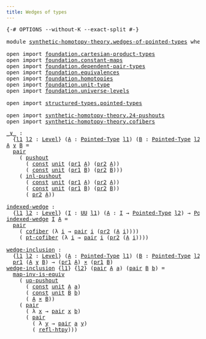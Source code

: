 ```yaml
---
title: Wedges of types
---
```


<pre class="Agda"><a id="41" class="Symbol">{-#</a> <a id="45" class="Keyword">OPTIONS</a> <a id="53" class="Pragma">--without-K</a> <a id="65" class="Pragma">--exact-split</a> <a id="79" class="Symbol">#-}</a>

<a id="84" class="Keyword">module</a> <a id="91" href="synthetic-homotopy-theory.wedges-of-pointed-types.html" class="Module">synthetic-homotopy-theory.wedges-of-pointed-types</a> <a id="141" class="Keyword">where</a>

<a id="148" class="Keyword">open</a> <a id="153" class="Keyword">import</a> <a id="160" href="foundation.cartesian-product-types.html" class="Module">foundation.cartesian-product-types</a>
<a id="195" class="Keyword">open</a> <a id="200" class="Keyword">import</a> <a id="207" href="foundation.constant-maps.html" class="Module">foundation.constant-maps</a>
<a id="232" class="Keyword">open</a> <a id="237" class="Keyword">import</a> <a id="244" href="foundation.dependent-pair-types.html" class="Module">foundation.dependent-pair-types</a>
<a id="276" class="Keyword">open</a> <a id="281" class="Keyword">import</a> <a id="288" href="foundation.equivalences.html" class="Module">foundation.equivalences</a>
<a id="312" class="Keyword">open</a> <a id="317" class="Keyword">import</a> <a id="324" href="foundation.homotopies.html" class="Module">foundation.homotopies</a>
<a id="346" class="Keyword">open</a> <a id="351" class="Keyword">import</a> <a id="358" href="foundation.unit-type.html" class="Module">foundation.unit-type</a>
<a id="379" class="Keyword">open</a> <a id="384" class="Keyword">import</a> <a id="391" href="foundation.universe-levels.html" class="Module">foundation.universe-levels</a>

<a id="419" class="Keyword">open</a> <a id="424" class="Keyword">import</a> <a id="431" href="structured-types.pointed-types.html" class="Module">structured-types.pointed-types</a>

<a id="463" class="Keyword">open</a> <a id="468" class="Keyword">import</a> <a id="475" href="synthetic-homotopy-theory.24-pushouts.html" class="Module">synthetic-homotopy-theory.24-pushouts</a>
<a id="513" class="Keyword">open</a> <a id="518" class="Keyword">import</a> <a id="525" href="synthetic-homotopy-theory.cofibers.html" class="Module">synthetic-homotopy-theory.cofibers</a>
</pre>
<pre class="Agda"><a id="_∨_"></a><a id="573" href="synthetic-homotopy-theory.wedges-of-pointed-types.html#573" class="Function Operator">_∨_</a> <a id="577" class="Symbol">:</a>
  <a id="581" class="Symbol">{</a><a id="582" href="synthetic-homotopy-theory.wedges-of-pointed-types.html#582" class="Bound">l1</a> <a id="585" href="synthetic-homotopy-theory.wedges-of-pointed-types.html#585" class="Bound">l2</a> <a id="588" class="Symbol">:</a> <a id="590" href="Agda.Primitive.html#597" class="Postulate">Level</a><a id="595" class="Symbol">}</a> <a id="597" class="Symbol">(</a><a id="598" href="synthetic-homotopy-theory.wedges-of-pointed-types.html#598" class="Bound">A</a> <a id="600" class="Symbol">:</a> <a id="602" href="structured-types.pointed-types.html#383" class="Function">Pointed-Type</a> <a id="615" href="synthetic-homotopy-theory.wedges-of-pointed-types.html#582" class="Bound">l1</a><a id="617" class="Symbol">)</a> <a id="619" class="Symbol">(</a><a id="620" href="synthetic-homotopy-theory.wedges-of-pointed-types.html#620" class="Bound">B</a> <a id="622" class="Symbol">:</a> <a id="624" href="structured-types.pointed-types.html#383" class="Function">Pointed-Type</a> <a id="637" href="synthetic-homotopy-theory.wedges-of-pointed-types.html#585" class="Bound">l2</a><a id="639" class="Symbol">)</a> <a id="641" class="Symbol">→</a> <a id="643" href="structured-types.pointed-types.html#383" class="Function">Pointed-Type</a> <a id="656" class="Symbol">(</a><a id="657" href="synthetic-homotopy-theory.wedges-of-pointed-types.html#582" class="Bound">l1</a> <a id="660" href="Agda.Primitive.html#810" class="Primitive Operator">⊔</a> <a id="662" href="synthetic-homotopy-theory.wedges-of-pointed-types.html#585" class="Bound">l2</a><a id="664" class="Symbol">)</a>
<a id="666" href="synthetic-homotopy-theory.wedges-of-pointed-types.html#666" class="Bound">A</a> <a id="668" href="synthetic-homotopy-theory.wedges-of-pointed-types.html#573" class="Function Operator">∨</a> <a id="670" href="synthetic-homotopy-theory.wedges-of-pointed-types.html#670" class="Bound">B</a> <a id="672" class="Symbol">=</a>
  <a id="676" href="foundation-core.dependent-pair-types.html#575" class="InductiveConstructor">pair</a>
    <a id="685" class="Symbol">(</a> <a id="687" href="synthetic-homotopy-theory.24-pushouts.html#11039" class="Postulate">pushout</a>
      <a id="701" class="Symbol">(</a> <a id="703" href="foundation-core.constant-maps.html#203" class="Function">const</a> <a id="709" href="foundation.unit-type.html#1075" class="Datatype">unit</a> <a id="714" class="Symbol">(</a><a id="715" href="foundation-core.dependent-pair-types.html#592" class="Field">pr1</a> <a id="719" href="synthetic-homotopy-theory.wedges-of-pointed-types.html#666" class="Bound">A</a><a id="720" class="Symbol">)</a> <a id="722" class="Symbol">(</a><a id="723" href="foundation-core.dependent-pair-types.html#604" class="Field">pr2</a> <a id="727" href="synthetic-homotopy-theory.wedges-of-pointed-types.html#666" class="Bound">A</a><a id="728" class="Symbol">))</a>
      <a id="737" class="Symbol">(</a> <a id="739" href="foundation-core.constant-maps.html#203" class="Function">const</a> <a id="745" href="foundation.unit-type.html#1075" class="Datatype">unit</a> <a id="750" class="Symbol">(</a><a id="751" href="foundation-core.dependent-pair-types.html#592" class="Field">pr1</a> <a id="755" href="synthetic-homotopy-theory.wedges-of-pointed-types.html#670" class="Bound">B</a><a id="756" class="Symbol">)</a> <a id="758" class="Symbol">(</a><a id="759" href="foundation-core.dependent-pair-types.html#604" class="Field">pr2</a> <a id="763" href="synthetic-homotopy-theory.wedges-of-pointed-types.html#670" class="Bound">B</a><a id="764" class="Symbol">)))</a>
    <a id="772" class="Symbol">(</a> <a id="774" href="synthetic-homotopy-theory.24-pushouts.html#11169" class="Postulate">inl-pushout</a>
      <a id="792" class="Symbol">(</a> <a id="794" href="foundation-core.constant-maps.html#203" class="Function">const</a> <a id="800" href="foundation.unit-type.html#1075" class="Datatype">unit</a> <a id="805" class="Symbol">(</a><a id="806" href="foundation-core.dependent-pair-types.html#592" class="Field">pr1</a> <a id="810" href="synthetic-homotopy-theory.wedges-of-pointed-types.html#666" class="Bound">A</a><a id="811" class="Symbol">)</a> <a id="813" class="Symbol">(</a><a id="814" href="foundation-core.dependent-pair-types.html#604" class="Field">pr2</a> <a id="818" href="synthetic-homotopy-theory.wedges-of-pointed-types.html#666" class="Bound">A</a><a id="819" class="Symbol">))</a>
      <a id="828" class="Symbol">(</a> <a id="830" href="foundation-core.constant-maps.html#203" class="Function">const</a> <a id="836" href="foundation.unit-type.html#1075" class="Datatype">unit</a> <a id="841" class="Symbol">(</a><a id="842" href="foundation-core.dependent-pair-types.html#592" class="Field">pr1</a> <a id="846" href="synthetic-homotopy-theory.wedges-of-pointed-types.html#670" class="Bound">B</a><a id="847" class="Symbol">)</a> <a id="849" class="Symbol">(</a><a id="850" href="foundation-core.dependent-pair-types.html#604" class="Field">pr2</a> <a id="854" href="synthetic-homotopy-theory.wedges-of-pointed-types.html#670" class="Bound">B</a><a id="855" class="Symbol">))</a>
      <a id="864" class="Symbol">(</a> <a id="866" href="foundation-core.dependent-pair-types.html#604" class="Field">pr2</a> <a id="870" href="synthetic-homotopy-theory.wedges-of-pointed-types.html#666" class="Bound">A</a><a id="871" class="Symbol">))</a>

<a id="indexed-wedge"></a><a id="875" href="synthetic-homotopy-theory.wedges-of-pointed-types.html#875" class="Function">indexed-wedge</a> <a id="889" class="Symbol">:</a>
  <a id="893" class="Symbol">{</a><a id="894" href="synthetic-homotopy-theory.wedges-of-pointed-types.html#894" class="Bound">l1</a> <a id="897" href="synthetic-homotopy-theory.wedges-of-pointed-types.html#897" class="Bound">l2</a> <a id="900" class="Symbol">:</a> <a id="902" href="Agda.Primitive.html#597" class="Postulate">Level</a><a id="907" class="Symbol">}</a> <a id="909" class="Symbol">(</a><a id="910" href="synthetic-homotopy-theory.wedges-of-pointed-types.html#910" class="Bound">I</a> <a id="912" class="Symbol">:</a> <a id="914" href="foundation-core.universe-levels.html#222" class="Primitive">UU</a> <a id="917" href="synthetic-homotopy-theory.wedges-of-pointed-types.html#894" class="Bound">l1</a><a id="919" class="Symbol">)</a> <a id="921" class="Symbol">(</a><a id="922" href="synthetic-homotopy-theory.wedges-of-pointed-types.html#922" class="Bound">A</a> <a id="924" class="Symbol">:</a> <a id="926" href="synthetic-homotopy-theory.wedges-of-pointed-types.html#910" class="Bound">I</a> <a id="928" class="Symbol">→</a> <a id="930" href="structured-types.pointed-types.html#383" class="Function">Pointed-Type</a> <a id="943" href="synthetic-homotopy-theory.wedges-of-pointed-types.html#897" class="Bound">l2</a><a id="945" class="Symbol">)</a> <a id="947" class="Symbol">→</a> <a id="949" href="structured-types.pointed-types.html#383" class="Function">Pointed-Type</a> <a id="962" class="Symbol">(</a><a id="963" href="synthetic-homotopy-theory.wedges-of-pointed-types.html#894" class="Bound">l1</a> <a id="966" href="Agda.Primitive.html#810" class="Primitive Operator">⊔</a> <a id="968" href="synthetic-homotopy-theory.wedges-of-pointed-types.html#897" class="Bound">l2</a><a id="970" class="Symbol">)</a>
<a id="972" href="synthetic-homotopy-theory.wedges-of-pointed-types.html#875" class="Function">indexed-wedge</a> <a id="986" href="synthetic-homotopy-theory.wedges-of-pointed-types.html#986" class="Bound">I</a> <a id="988" href="synthetic-homotopy-theory.wedges-of-pointed-types.html#988" class="Bound">A</a> <a id="990" class="Symbol">=</a>
  <a id="994" href="foundation-core.dependent-pair-types.html#575" class="InductiveConstructor">pair</a>
    <a id="1003" class="Symbol">(</a> <a id="1005" href="synthetic-homotopy-theory.cofibers.html#563" class="Function">cofiber</a> <a id="1013" class="Symbol">(λ</a> <a id="1016" href="synthetic-homotopy-theory.wedges-of-pointed-types.html#1016" class="Bound">i</a> <a id="1018" class="Symbol">→</a> <a id="1020" href="foundation-core.dependent-pair-types.html#575" class="InductiveConstructor">pair</a> <a id="1025" href="synthetic-homotopy-theory.wedges-of-pointed-types.html#1016" class="Bound">i</a> <a id="1027" class="Symbol">(</a><a id="1028" href="foundation-core.dependent-pair-types.html#604" class="Field">pr2</a> <a id="1032" class="Symbol">(</a><a id="1033" href="synthetic-homotopy-theory.wedges-of-pointed-types.html#988" class="Bound">A</a> <a id="1035" href="synthetic-homotopy-theory.wedges-of-pointed-types.html#1016" class="Bound">i</a><a id="1036" class="Symbol">))))</a>
    <a id="1045" class="Symbol">(</a> <a id="1047" href="synthetic-homotopy-theory.cofibers.html#1137" class="Function">pt-cofiber</a> <a id="1058" class="Symbol">(λ</a> <a id="1061" href="synthetic-homotopy-theory.wedges-of-pointed-types.html#1061" class="Bound">i</a> <a id="1063" class="Symbol">→</a> <a id="1065" href="foundation-core.dependent-pair-types.html#575" class="InductiveConstructor">pair</a> <a id="1070" href="synthetic-homotopy-theory.wedges-of-pointed-types.html#1061" class="Bound">i</a> <a id="1072" class="Symbol">(</a><a id="1073" href="foundation-core.dependent-pair-types.html#604" class="Field">pr2</a> <a id="1077" class="Symbol">(</a><a id="1078" href="synthetic-homotopy-theory.wedges-of-pointed-types.html#988" class="Bound">A</a> <a id="1080" href="synthetic-homotopy-theory.wedges-of-pointed-types.html#1061" class="Bound">i</a><a id="1081" class="Symbol">))))</a>

<a id="wedge-inclusion"></a><a id="1087" href="synthetic-homotopy-theory.wedges-of-pointed-types.html#1087" class="Function">wedge-inclusion</a> <a id="1103" class="Symbol">:</a>
  <a id="1107" class="Symbol">{</a><a id="1108" href="synthetic-homotopy-theory.wedges-of-pointed-types.html#1108" class="Bound">l1</a> <a id="1111" href="synthetic-homotopy-theory.wedges-of-pointed-types.html#1111" class="Bound">l2</a> <a id="1114" class="Symbol">:</a> <a id="1116" href="Agda.Primitive.html#597" class="Postulate">Level</a><a id="1121" class="Symbol">}</a> <a id="1123" class="Symbol">(</a><a id="1124" href="synthetic-homotopy-theory.wedges-of-pointed-types.html#1124" class="Bound">A</a> <a id="1126" class="Symbol">:</a> <a id="1128" href="structured-types.pointed-types.html#383" class="Function">Pointed-Type</a> <a id="1141" href="synthetic-homotopy-theory.wedges-of-pointed-types.html#1108" class="Bound">l1</a><a id="1143" class="Symbol">)</a> <a id="1145" class="Symbol">(</a><a id="1146" href="synthetic-homotopy-theory.wedges-of-pointed-types.html#1146" class="Bound">B</a> <a id="1148" class="Symbol">:</a> <a id="1150" href="structured-types.pointed-types.html#383" class="Function">Pointed-Type</a> <a id="1163" href="synthetic-homotopy-theory.wedges-of-pointed-types.html#1111" class="Bound">l2</a><a id="1165" class="Symbol">)</a> <a id="1167" class="Symbol">→</a>
  <a id="1171" href="foundation-core.dependent-pair-types.html#592" class="Field">pr1</a> <a id="1175" class="Symbol">(</a><a id="1176" href="synthetic-homotopy-theory.wedges-of-pointed-types.html#1124" class="Bound">A</a> <a id="1178" href="synthetic-homotopy-theory.wedges-of-pointed-types.html#573" class="Function Operator">∨</a> <a id="1180" href="synthetic-homotopy-theory.wedges-of-pointed-types.html#1146" class="Bound">B</a><a id="1181" class="Symbol">)</a> <a id="1183" class="Symbol">→</a> <a id="1185" class="Symbol">(</a><a id="1186" href="foundation-core.dependent-pair-types.html#592" class="Field">pr1</a> <a id="1190" href="synthetic-homotopy-theory.wedges-of-pointed-types.html#1124" class="Bound">A</a><a id="1191" class="Symbol">)</a> <a id="1193" href="foundation-core.cartesian-product-types.html#577" class="Function Operator">×</a> <a id="1195" class="Symbol">(</a><a id="1196" href="foundation-core.dependent-pair-types.html#592" class="Field">pr1</a> <a id="1200" href="synthetic-homotopy-theory.wedges-of-pointed-types.html#1146" class="Bound">B</a><a id="1201" class="Symbol">)</a>
<a id="1203" href="synthetic-homotopy-theory.wedges-of-pointed-types.html#1087" class="Function">wedge-inclusion</a> <a id="1219" class="Symbol">{</a><a id="1220" href="synthetic-homotopy-theory.wedges-of-pointed-types.html#1220" class="Bound">l1</a><a id="1222" class="Symbol">}</a> <a id="1224" class="Symbol">{</a><a id="1225" href="synthetic-homotopy-theory.wedges-of-pointed-types.html#1225" class="Bound">l2</a><a id="1227" class="Symbol">}</a> <a id="1229" class="Symbol">(</a><a id="1230" href="foundation-core.dependent-pair-types.html#575" class="InductiveConstructor">pair</a> <a id="1235" href="synthetic-homotopy-theory.wedges-of-pointed-types.html#1235" class="Bound">A</a> <a id="1237" href="synthetic-homotopy-theory.wedges-of-pointed-types.html#1237" class="Bound">a</a><a id="1238" class="Symbol">)</a> <a id="1240" class="Symbol">(</a><a id="1241" href="foundation-core.dependent-pair-types.html#575" class="InductiveConstructor">pair</a> <a id="1246" href="synthetic-homotopy-theory.wedges-of-pointed-types.html#1246" class="Bound">B</a> <a id="1248" href="synthetic-homotopy-theory.wedges-of-pointed-types.html#1248" class="Bound">b</a><a id="1249" class="Symbol">)</a> <a id="1251" class="Symbol">=</a>
  <a id="1255" href="foundation-core.equivalences.html#4174" class="Function">map-inv-is-equiv</a>
    <a id="1276" class="Symbol">(</a> <a id="1278" href="synthetic-homotopy-theory.24-pushouts.html#11842" class="Postulate">up-pushout</a>
      <a id="1295" class="Symbol">(</a> <a id="1297" href="foundation-core.constant-maps.html#203" class="Function">const</a> <a id="1303" href="foundation.unit-type.html#1075" class="Datatype">unit</a> <a id="1308" href="synthetic-homotopy-theory.wedges-of-pointed-types.html#1235" class="Bound">A</a> <a id="1310" href="synthetic-homotopy-theory.wedges-of-pointed-types.html#1237" class="Bound">a</a><a id="1311" class="Symbol">)</a>
      <a id="1319" class="Symbol">(</a> <a id="1321" href="foundation-core.constant-maps.html#203" class="Function">const</a> <a id="1327" href="foundation.unit-type.html#1075" class="Datatype">unit</a> <a id="1332" href="synthetic-homotopy-theory.wedges-of-pointed-types.html#1246" class="Bound">B</a> <a id="1334" href="synthetic-homotopy-theory.wedges-of-pointed-types.html#1248" class="Bound">b</a><a id="1335" class="Symbol">)</a>
      <a id="1343" class="Symbol">(</a> <a id="1345" href="synthetic-homotopy-theory.wedges-of-pointed-types.html#1235" class="Bound">A</a> <a id="1347" href="foundation-core.cartesian-product-types.html#577" class="Function Operator">×</a> <a id="1349" href="synthetic-homotopy-theory.wedges-of-pointed-types.html#1246" class="Bound">B</a><a id="1350" class="Symbol">))</a>
    <a id="1357" class="Symbol">(</a> <a id="1359" href="foundation-core.dependent-pair-types.html#575" class="InductiveConstructor">pair</a>
      <a id="1370" class="Symbol">(</a> <a id="1372" class="Symbol">λ</a> <a id="1374" href="synthetic-homotopy-theory.wedges-of-pointed-types.html#1374" class="Bound">x</a> <a id="1376" class="Symbol">→</a> <a id="1378" href="foundation-core.dependent-pair-types.html#575" class="InductiveConstructor">pair</a> <a id="1383" href="synthetic-homotopy-theory.wedges-of-pointed-types.html#1374" class="Bound">x</a> <a id="1385" href="synthetic-homotopy-theory.wedges-of-pointed-types.html#1248" class="Bound">b</a><a id="1386" class="Symbol">)</a>
      <a id="1394" class="Symbol">(</a> <a id="1396" href="foundation-core.dependent-pair-types.html#575" class="InductiveConstructor">pair</a>
        <a id="1409" class="Symbol">(</a> <a id="1411" class="Symbol">λ</a> <a id="1413" href="synthetic-homotopy-theory.wedges-of-pointed-types.html#1413" class="Bound">y</a> <a id="1415" class="Symbol">→</a> <a id="1417" href="foundation-core.dependent-pair-types.html#575" class="InductiveConstructor">pair</a> <a id="1422" href="synthetic-homotopy-theory.wedges-of-pointed-types.html#1237" class="Bound">a</a> <a id="1424" href="synthetic-homotopy-theory.wedges-of-pointed-types.html#1413" class="Bound">y</a><a id="1425" class="Symbol">)</a>
        <a id="1435" class="Symbol">(</a> <a id="1437" href="foundation-core.homotopies.html#728" class="Function">refl-htpy</a><a id="1446" class="Symbol">)))</a>
</pre>